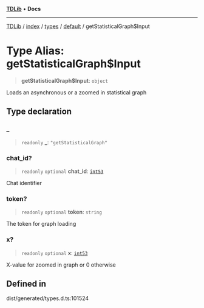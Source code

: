 [**TDLib**](../../../../../../README.md) • **Docs**

***

[TDLib](../../../../../../modules.md) / [index](../../../../../README.md) / [types](../../../README.md) / [default](../README.md) / getStatisticalGraph$Input

# Type Alias: getStatisticalGraph$Input

> **getStatisticalGraph$Input**: `object`

Loads an asynchronous or a zoomed in statistical graph

## Type declaration

### \_

> `readonly` **\_**: `"getStatisticalGraph"`

### chat\_id?

> `readonly` `optional` **chat\_id**: [`int53`](int53.md)

Chat identifier

### token?

> `readonly` `optional` **token**: `string`

The token for graph loading

### x?

> `readonly` `optional` **x**: [`int53`](int53.md)

X-value for zoomed in graph or 0 otherwise

## Defined in

dist/generated/types.d.ts:101524

